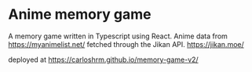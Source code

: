 # Anime memory game

A memory game written in Typescript using React.
Anime data from https://myanimelist.net/ fetched through the Jikan API. https://jikan.moe/

deployed at https://carloshrm.github.io/memory-game-v2/
